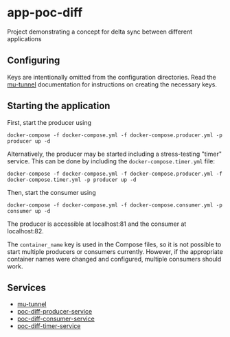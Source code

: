 # app-poc-diff

Project demonstrating a concept for delta sync between different applications

## Configuring

Keys are intentionally omitted from the configuration directories. Read the [mu-tunnel](http://github.com/redpencilio/mu-tunnel) documentation for instructions on creating the necessary keys.

## Starting the application

First, start the producer using
```
docker-compose -f docker-compose.yml -f docker-compose.producer.yml -p producer up -d
```
Alternatively, the producer may be started including a stress-testing "timer" service. This can be done by including the `docker-compose.timer.yml` file:
```
docker-compose -f docker-compose.yml -f docker-compose.producer.yml -f docker-compose.timer.yml -p producer up -d
```

Then, start the consumer using
```
docker-compose -f docker-compose.yml -f docker-compose.consumer.yml -p consumer up -d
```

The producer is accessible at localhost:81 and the consumer at localhost:82.

The `container_name` key is used in the Compose files, so it is not possible to start multiple producers or consumers currently. However, if the appropriate container names were changed and configured, multiple consumers should work.

## Services

* [mu-tunnel](http://github.com/redpencilio/mu-tunnel)
* [poc-diff-producer-service](http://github.com/redpencilio/poc-diff-producer-service)
* [poc-diff-consumer-service](http://github.com/redpencilio/poc-diff-consumer-service)
* [poc-diff-timer-service](http://github.com/redpencilio/poc-diff-timer-service)
